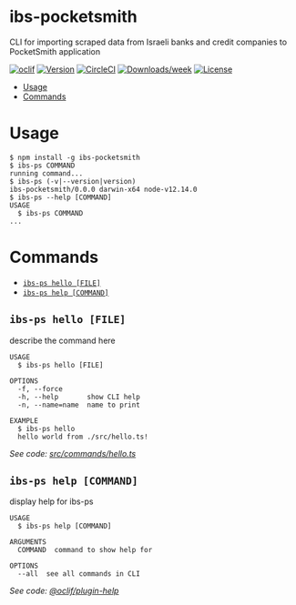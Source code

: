 # ibs-pocketsmith

CLI for importing scraped data from Israeli banks and credit companies to PocketSmith application

[![oclif](https://img.shields.io/badge/cli-oclif-brightgreen.svg)](https://oclif.io)
[![Version](https://img.shields.io/npm/v/ibs-pocketsmith.svg)](https://npmjs.org/package/ibs-pocketsmith)
[![CircleCI](https://circleci.com/gh/dima/ibs-pocketsmith/tree/master.svg?style=shield)](https://circleci.com/gh/dima/ibs-pocketsmith/tree/master)
[![Downloads/week](https://img.shields.io/npm/dw/ibs-pocketsmith.svg)](https://npmjs.org/package/ibs-pocketsmith)
[![License](https://img.shields.io/npm/l/ibs-pocketsmith.svg)](https://github.com/dima/ibs-pocketsmith/blob/master/package.json)

<!-- toc -->

-   [Usage](#usage)
-   [Commands](#commands)
<!-- tocstop -->

# Usage

<!-- usage -->

```sh-session
$ npm install -g ibs-pocketsmith
$ ibs-ps COMMAND
running command...
$ ibs-ps (-v|--version|version)
ibs-pocketsmith/0.0.0 darwin-x64 node-v12.14.0
$ ibs-ps --help [COMMAND]
USAGE
  $ ibs-ps COMMAND
...
```

<!-- usagestop -->

# Commands

<!-- commands -->

-   [`ibs-ps hello [FILE]`](#ibs-ps-hello-file)
-   [`ibs-ps help [COMMAND]`](#ibs-ps-help-command)

## `ibs-ps hello [FILE]`

describe the command here

```
USAGE
  $ ibs-ps hello [FILE]

OPTIONS
  -f, --force
  -h, --help       show CLI help
  -n, --name=name  name to print

EXAMPLE
  $ ibs-ps hello
  hello world from ./src/hello.ts!
```

_See code: [src/commands/hello.ts](https://github.com/dima/ibs-pocketsmith/blob/v0.0.0/src/commands/hello.ts)_

## `ibs-ps help [COMMAND]`

display help for ibs-ps

```
USAGE
  $ ibs-ps help [COMMAND]

ARGUMENTS
  COMMAND  command to show help for

OPTIONS
  --all  see all commands in CLI
```

_See code: [@oclif/plugin-help](https://github.com/oclif/plugin-help/blob/v3.2.0/src/commands/help.ts)_

<!-- commandsstop -->
